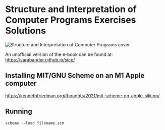 # Structure and Interpretation of Computer Programs Exercises Solutions

![Structure and Interpretation of Computer Programs cover](https://upload.wikimedia.org/wikipedia/commons/9/9d/SICP_cover.jpg "Structure and Interpretation of Computer Programs")

An unofficial version of the e-book can be found at:
https://sarabander.github.io/sicp/

## Installing MIT/GNU Scheme on an M1 Apple computer

https://kennethfriedman.org/thoughts/2021/mit-scheme-on-apple-silicon/

## Running

```
scheme --load filename.scm
```
